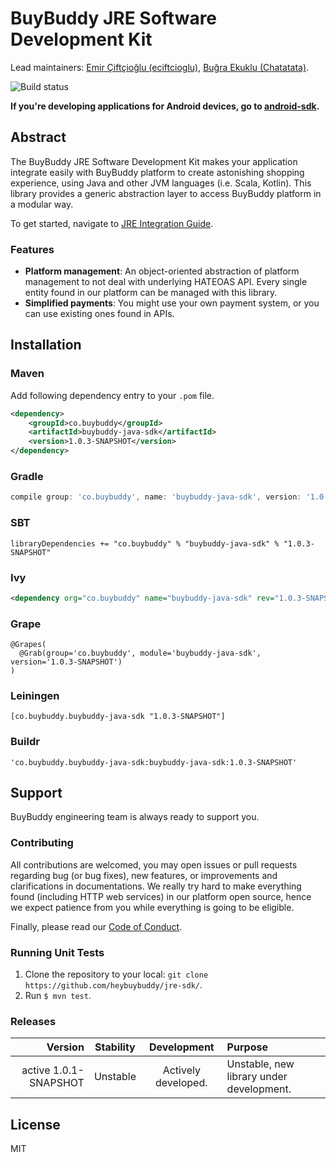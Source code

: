 # BuyBuddy JRE Software Development Kit

Lead maintainers: [Emir Çiftçioğlu (eciftcioglu)](https://github.com/eciftcioglu/), [Buğra Ekuklu (Chatatata)](https://github.com/Chatatata/).

![Build status](https://img.shields.io/travis/heybuybuddy/jre-sdk.svg)

**If you're developing applications for Android devices, go to [android-sdk](https://github.com/heybuybuddy/android-sdk).**

## Abstract

The BuyBuddy JRE Software Development Kit makes your application integrate easily with BuyBuddy platform to create astonishing shopping experience, using Java and other JVM languages (i.e. Scala, Kotlin). 
This library provides a generic abstraction layer to access BuyBuddy platform in a modular way.

To get started, navigate to [JRE Integration Guide](https://github.com/heybuybuddy/BuyBuddyKit/).

### Features
- **Platform management**: An object-oriented abstraction of platform management to not deal with underlying HATEOAS API. Every single entity found in our platform can be managed with this library.
- **Simplified payments**: You might use your own payment system, or you can use existing ones found in APIs.

## Installation

### Maven

Add following dependency entry to your `.pom` file.

```xml
<dependency>
    <groupId>co.buybuddy</groupId>
    <artifactId>buybuddy-java-sdk</artifactId>
    <version>1.0.3-SNAPSHOT</version>
</dependency>
```

### Gradle

```groovy
compile group: 'co.buybuddy', name: 'buybuddy-java-sdk', version: '1.0.3-SNAPSHOT' 
```

### SBT

```
libraryDependencies += "co.buybuddy" % "buybuddy-java-sdk" % "1.0.3-SNAPSHOT"
```

### Ivy

```xml
<dependency org="co.buybuddy" name="buybuddy-java-sdk" rev="1.0.3-SNAPSHOT" />>
```

### Grape

```
@Grapes(
  @Grab(group='co.buybuddy', module='buybuddy-java-sdk', version='1.0.3-SNAPSHOT')
)
```

### Leiningen

```
[co.buybuddy.buybuddy-java-sdk "1.0.3-SNAPSHOT"]
```

### Buildr

```
'co.buybuddy.buybuddy-java-sdk:buybuddy-java-sdk:1.0.3-SNAPSHOT'
```

## Support
BuyBuddy engineering team is always ready to support you.

### Contributing
All contributions are welcomed, you may open issues or pull requests regarding bug (or bug fixes), new features, or improvements and clarifications in documentations.
We really try hard to make everything found (including HTTP web services) in our platform open source, hence we expect patience from you while everything is going to be eligible.

Finally, please read our [Code of Conduct](https://github.com/heybuybuddy/jre-sdk/blob/refactor/CODE_OF_CONDUCT.md).

### Running Unit Tests
1. Clone the repository to your local: `git clone https://github.com/heybuybuddy/jre-sdk/`.
2. Run `$ mvn test`.

### Releases

| Version                    | Stability   | Development                         | Purpose                                         |
| -------------------------: | :---------: | :---------------------------------: | :---------------------------------------------- |
| active 1.0.1-SNAPSHOT      | Unstable    | Actively developed.                 | Unstable, new library under development.        |

## License
MIT
